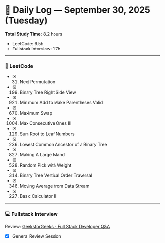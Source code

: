 # 📅 Daily Log — September 30, 2025 (Tuesday)
**Total Study Time:** 8.2 hours  
- LeetCode: 6.5h  
- Fullstack Interview: 1.7h  

---

### 🧩 LeetCode
- [x] 31. Next Permutation  
- [x] 199. Binary Tree Right Side View  
- [x] 921. Minimum Add to Make Parentheses Valid  
- [x] 670. Maximum Swap  
- [x] 1004. Max Consecutive Ones III  
- [x] 129. Sum Root to Leaf Numbers  
- [x] 236. Lowest Common Ancestor of a Binary Tree  
- [x] 827. Making A Large Island  
- [x] 528. Random Pick with Weight  
- [x] 314. Binary Tree Vertical Order Traversal  
- [x] 346. Moving Average from Data Stream  
- [x] 227. Basic Calculator II  

---

### 💻 Fullstack Interview  
Review: [GeeksforGeeks - Full Stack Developer Q&A](https://www.geeksforgeeks.org/html/full-stack-developer-interview-questions-and-answers/)
- [x] General Review Session  